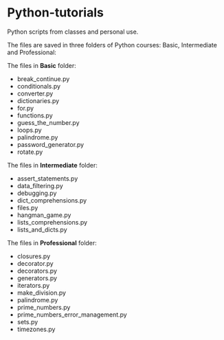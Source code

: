 # Python-tutorials
Python scripts from classes and personal use.

The files are saved in three folders of Python courses: Basic, Intermediate and Professional:

The files in **Basic** folder:

- break_continue.py
- conditionals.py
- converter.py
- dictionaries.py
- for.py
- functions.py
- guess_the_number.py
- loops.py
- palindrome.py
- password_generator.py
- rotate.py

The files in **Intermediate** folder:

- assert_statements.py
- data_filtering.py
- debugging.py
- dict_comprehensions.py
- files.py
- hangman_game.py
- lists_comprehensions.py
- lists_and_dicts.py

The files in **Professional** folder:

- closures.py
- decorator.py
- decorators.py
- generators.py
- iterators.py
- make_division.py
- palindrome.py
- prime_numbers.py
- prime_numbers_error_management.py
- sets.py
- timezones.py